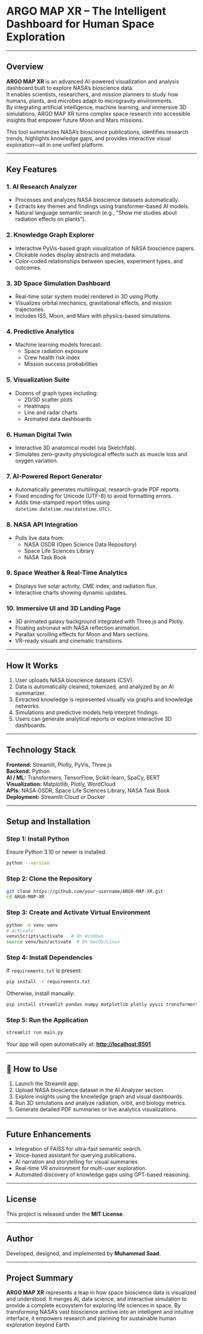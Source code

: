 # ARGO MAP XR – The Intelligent Dashboard for Human Space Exploration  

---

##  Overview  
**ARGO MAP XR** is an advanced AI-powered visualization and analysis dashboard built to explore NASA’s bioscience data.  
It enables scientists, researchers, and mission planners to study how humans, plants, and microbes adapt to microgravity environments.  
By integrating artificial intelligence, machine learning, and immersive 3D simulations, ARGO MAP XR turns complex space research into accessible insights that empower future Moon and Mars missions.  

This tool summarizes NASA’s bioscience publications, identifies research trends, highlights knowledge gaps, and provides interactive visual exploration—all in one unified platform.  

---

## Key Features  

### 1. AI Research Analyzer  
- Processes and analyzes NASA bioscience datasets automatically.  
- Extracts key themes and findings using transformer-based AI models.  
- Natural language semantic search (e.g., “Show me studies about radiation effects on plants”).  

### 2. Knowledge Graph Explorer  
- Interactive PyVis-based graph visualization of NASA bioscience papers.  
- Clickable nodes display abstracts and metadata.  
- Color-coded relationships between species, experiment types, and outcomes.  

### 3. 3D Space Simulation Dashboard  
- Real-time solar system model rendered in 3D using Plotly.  
- Visualizes orbital mechanics, gravitational effects, and mission trajectories.  
- Includes ISS, Moon, and Mars with physics-based simulations.  

### 4. Predictive Analytics  
- Machine learning models forecast:  
  - Space radiation exposure  
  - Crew health risk index  
  - Mission success probabilities  

### 5. Visualization Suite  
- Dozens of graph types including:  
  - 2D/3D scatter plots  
  - Heatmaps  
  - Line and radar charts  
  - Animated data dashboards  

### 6. Human Digital Twin  
- Interactive 3D anatomical model (via Sketchfab).  
- Simulates zero-gravity physiological effects such as muscle loss and oxygen variation.  

### 7. AI-Powered Report Generator  
- Automatically generates multilingual, research-grade PDF reports.  
- Fixed encoding for Unicode (UTF-8) to avoid formatting errors.  
- Adds time-stamped report titles using `datetime.datetime.now(datetime.UTC)`.  

### 8. NASA API Integration  
- Pulls live data from:  
  - NASA OSDR (Open Science Data Repository)  
  - Space Life Sciences Library  
  - NASA Task Book  

### 9. Space Weather & Real-Time Analytics  
- Displays live solar activity, CME index, and radiation flux.  
- Interactive charts showing dynamic updates.  

### 10. Immersive UI and 3D Landing Page  
- 3D animated galaxy background integrated with Three.js and Plotly.  
- Floating astronaut with NASA reflection animation.  
- Parallax scrolling effects for Moon and Mars sections.  
- VR-ready visuals and cinematic transitions.  

---

## How It Works  
1. User uploads NASA bioscience datasets (CSV).  
2. Data is automatically cleaned, tokenized, and analyzed by an AI summarizer.  
3. Extracted knowledge is represented visually via graphs and knowledge networks.  
4. Simulations and predictive models help interpret findings.  
5. Users can generate analytical reports or explore interactive 3D dashboards.  

---

## Technology Stack  
**Frontend:** Streamlit, Plotly, PyVis, Three.js  
**Backend:** Python  
**AI / ML:** Transformers, TensorFlow, Scikit-learn, SpaCy, BERT  
**Visualization:** Matplotlib, Plotly, WordCloud  
**APIs:** NASA OSDR, Space Life Sciences Library, NASA Task Book  
**Deployment:** Streamlit Cloud or Docker  

---

## Setup and Installation  

### Step 1: Install Python  
Ensure Python 3.10 or newer is installed.  
```bash
python --version
````

### Step 2: Clone the Repository

```bash
git clone https://github.com/your-username/ARGO-MAP-XR.git
cd ARGO-MAP-XR
```

### Step 3: Create and Activate Virtual Environment

```bash
python -m venv venv
# Activate:
venv\Scripts\activate   # On Windows  
source venv/bin/activate  # On macOS/Linux
```

### Step 4: Install Dependencies

If `requirements.txt` is present:

```bash
pip install -r requirements.txt
```

Otherwise, install manually:

```bash
pip install streamlit pandas numpy matplotlib plotly pyvis transformers torch tensorflow scikit-learn wordcloud requests beautifulsoup4 reportlab pypandoc spacy opencv-python seaborn
```

### Step 5: Run the Application

```bash
streamlit run main.py
```

Your app will open automatically at:
**[http://localhost:8501](http://localhost:8501)**

---

## 🧬 How to Use

1. Launch the Streamlit app.
2. Upload NASA bioscience dataset in the AI Analyzer section.
3. Explore insights using the knowledge graph and visual dashboards.
4. Run 3D simulations and analyze radiation, orbit, and biology metrics.
5. Generate detailed PDF summaries or live analytics visualizations.

---

## Future Enhancements

* Integration of FAISS for ultra-fast semantic search.
* Voice-based assistant for querying publications.
* AI narration and storytelling for visual summaries.
* Real-time VR environment for multi-user exploration.
* Automated discovery of knowledge gaps using GPT-based reasoning.

---

## License

This project is released under the **MIT License**.

---

## Author

Developed, designed, and implemented by **Muhammad Saad**.

---

## Project Summary

**ARGO MAP XR** represents a leap in how space bioscience data is visualized and understood.
It merges AI, data science, and interactive simulation to provide a complete ecosystem for exploring life sciences in space.
By transforming NASA’s vast bioscience archive into an intelligent and intuitive interface, it empowers research and planning for sustainable human exploration beyond Earth.

```
